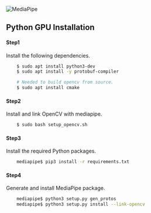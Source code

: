 ![MediaPipe](docs/images/mediapipe_small.png)

## Python GPU Installation

#### Step1

Install the following dependencies.

```bash
    $ sudo apt install python3-dev
    $ sudo apt install -y protobuf-compiler

    # Needed to build opencv from source.
    $ sudo apt install cmake
```
#### Step2

Install and link OpenCV with mediapipe.

```bash
    $ sudo bash setup_opencv.sh
```
#### Step3

Install the required Python packages.

```bash
    mediapipe$ pip3 install -r requirements.txt
```
#### Step4

Generate and install MediaPipe package.

```bash
    mediapipe$ python3 setup.py gen_protos
    mediapipe$ python3 setup.py install --link-opencv
```

